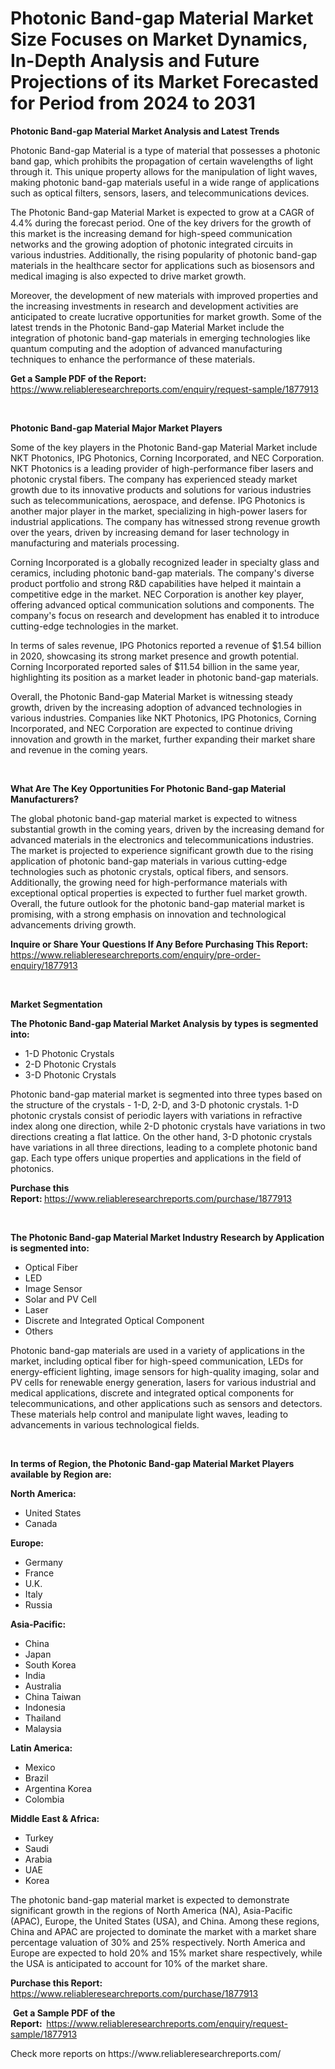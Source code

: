 <p><h1>Photonic Band-gap Material Market Size Focuses on Market Dynamics, In-Depth Analysis and Future Projections of its Market Forecasted for Period from 2024 to 2031</h1></p><p><strong>Photonic Band-gap Material Market Analysis and Latest Trends</strong></p>
<p><p>Photonic Band-gap Material is a type of material that possesses a photonic band gap, which prohibits the propagation of certain wavelengths of light through it. This unique property allows for the manipulation of light waves, making photonic band-gap materials useful in a wide range of applications such as optical filters, sensors, lasers, and telecommunications devices.</p><p>The Photonic Band-gap Material Market is expected to grow at a CAGR of 4.4% during the forecast period. One of the key drivers for the growth of this market is the increasing demand for high-speed communication networks and the growing adoption of photonic integrated circuits in various industries. Additionally, the rising popularity of photonic band-gap materials in the healthcare sector for applications such as biosensors and medical imaging is also expected to drive market growth.</p><p>Moreover, the development of new materials with improved properties and the increasing investments in research and development activities are anticipated to create lucrative opportunities for market growth. Some of the latest trends in the Photonic Band-gap Material Market include the integration of photonic band-gap materials in emerging technologies like quantum computing and the adoption of advanced manufacturing techniques to enhance the performance of these materials.</p></p>
<p><strong>Get a Sample PDF of the Report:&nbsp;</strong> <a href="https://www.reliableresearchreports.com/enquiry/request-sample/1877913">https://www.reliableresearchreports.com/enquiry/request-sample/1877913</a></p>
<p>&nbsp;</p>
<p><strong>Photonic Band-gap Material Major Market Players</strong></p>
<p><p>Some of the key players in the Photonic Band-gap Material Market include NKT Photonics, IPG Photonics, Corning Incorporated, and NEC Corporation. NKT Photonics is a leading provider of high-performance fiber lasers and photonic crystal fibers. The company has experienced steady market growth due to its innovative products and solutions for various industries such as telecommunications, aerospace, and defense. IPG Photonics is another major player in the market, specializing in high-power lasers for industrial applications. The company has witnessed strong revenue growth over the years, driven by increasing demand for laser technology in manufacturing and materials processing.</p><p>Corning Incorporated is a globally recognized leader in specialty glass and ceramics, including photonic band-gap materials. The company's diverse product portfolio and strong R&D capabilities have helped it maintain a competitive edge in the market. NEC Corporation is another key player, offering advanced optical communication solutions and components. The company's focus on research and development has enabled it to introduce cutting-edge technologies in the market.</p><p>In terms of sales revenue, IPG Photonics reported a revenue of $1.54 billion in 2020, showcasing its strong market presence and growth potential. Corning Incorporated reported sales of $11.54 billion in the same year, highlighting its position as a market leader in photonic band-gap materials.</p><p>Overall, the Photonic Band-gap Material Market is witnessing steady growth, driven by the increasing adoption of advanced technologies in various industries. Companies like NKT Photonics, IPG Photonics, Corning Incorporated, and NEC Corporation are expected to continue driving innovation and growth in the market, further expanding their market share and revenue in the coming years.</p></p>
<p>&nbsp;</p>
<p><strong>What Are The Key Opportunities For Photonic Band-gap Material Manufacturers?</strong></p>
<p><p>The global photonic band-gap material market is expected to witness substantial growth in the coming years, driven by the increasing demand for advanced materials in the electronics and telecommunications industries. The market is projected to experience significant growth due to the rising application of photonic band-gap materials in various cutting-edge technologies such as photonic crystals, optical fibers, and sensors. Additionally, the growing need for high-performance materials with exceptional optical properties is expected to further fuel market growth. Overall, the future outlook for the photonic band-gap material market is promising, with a strong emphasis on innovation and technological advancements driving growth.</p></p>
<p><strong>Inquire or Share Your Questions If Any Before Purchasing This Report:</strong> <a href="https://www.reliableresearchreports.com/enquiry/pre-order-enquiry/1877913">https://www.reliableresearchreports.com/enquiry/pre-order-enquiry/1877913</a></p>
<p>&nbsp;</p>
<p><strong>Market Segmentation</strong></p>
<p><strong>The Photonic Band-gap Material Market Analysis by types is segmented into:</strong></p>
<p><ul><li>1-D Photonic Crystals</li><li>2-D Photonic Crystals</li><li>3-D Photonic Crystals</li></ul></p>
<p><p>Photonic band-gap material market is segmented into three types based on the structure of the crystals - 1-D, 2-D, and 3-D photonic crystals. 1-D photonic crystals consist of periodic layers with variations in refractive index along one direction, while 2-D photonic crystals have variations in two directions creating a flat lattice. On the other hand, 3-D photonic crystals have variations in all three directions, leading to a complete photonic band gap. Each type offers unique properties and applications in the field of photonics.</p></p>
<p><strong>Purchase this Report:&nbsp;</strong><a href="https://www.reliableresearchreports.com/purchase/1877913">https://www.reliableresearchreports.com/purchase/1877913</a></p>
<p>&nbsp;</p>
<p><strong>The Photonic Band-gap Material Market Industry Research by Application is segmented into:</strong></p>
<p><ul><li>Optical Fiber</li><li>LED</li><li>Image Sensor</li><li>Solar and PV Cell</li><li>Laser</li><li>Discrete and Integrated Optical Component</li><li>Others</li></ul></p>
<p><p>Photonic band-gap materials are used in a variety of applications in the market, including optical fiber for high-speed communication, LEDs for energy-efficient lighting, image sensors for high-quality imaging, solar and PV cells for renewable energy generation, lasers for various industrial and medical applications, discrete and integrated optical components for telecommunications, and other applications such as sensors and detectors. These materials help control and manipulate light waves, leading to advancements in various technological fields.</p></p>
<p>&nbsp;</p>
<p><strong>In terms of Region, the Photonic Band-gap Material Market Players available by Region are:</strong></p>
<p>
    <p> <strong> North America: </strong>
        <ul>
            <li>United States</li>
            <li>Canada</li>
        </ul>
        </p> 
    <p> <strong> Europe: </strong>
        <ul>
            <li>Germany</li>
            <li>France</li>
            <li>U.K.</li>
            <li>Italy</li>
            <li>Russia</li>
        </ul>
        </p> 
    <p> <strong> Asia-Pacific: </strong>
        <ul>
            <li>China</li>
            <li>Japan</li>
            <li>South Korea</li>
            <li>India</li>
            <li>Australia</li>
            <li>China Taiwan</li>
            <li>Indonesia</li>
            <li>Thailand</li>
            <li>Malaysia</li>
        </ul>
        </p> 
    <p> <strong> Latin America: </strong>
        <ul>
            <li>Mexico</li>
            <li>Brazil</li>
            <li>Argentina Korea</li>
            <li>Colombia</li>
        </ul>
        </p> 
    <p> <strong> Middle East & Africa: </strong>
        <ul>
            <li>Turkey</li>
            <li>Saudi</li>
            <li>Arabia</li>
            <li>UAE</li>
            <li>Korea</li>
        </ul>
    </p>
    </p>
<p><p>The photonic band-gap material market is expected to demonstrate significant growth in the regions of North America (NA), Asia-Pacific (APAC), Europe, the United States (USA), and China. Among these regions, China and APAC are projected to dominate the market with a market share percentage valuation of 30% and 25% respectively. North America and Europe are expected to hold 20% and 15% market share respectively, while the USA is anticipated to account for 10% of the market share.</p></p>
<p><strong>Purchase this Report: </strong><a href="https://www.reliableresearchreports.com/purchase/1877913">https://www.reliableresearchreports.com/purchase/1877913</a></p>
<p>&nbsp;<strong>Get a Sample PDF of the Report:&nbsp;&nbsp;</strong><a href="https://www.reliableresearchreports.com/enquiry/request-sample/1877913">https://www.reliableresearchreports.com/enquiry/request-sample/1877913</a></p>
<p><strong></strong></p>
<p>Check more reports on https://www.reliableresearchreports.com/</p>